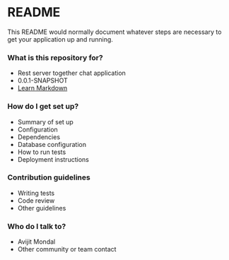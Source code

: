 # README #

This README would normally document whatever steps are necessary to get your application up and running.

### What is this repository for? ###

* Rest server together chat application
* 0.0.1-SNAPSHOT
* [Learn Markdown](https://bitbucket.org/tutorials/markdowndemo)

### How do I get set up? ###

* Summary of set up
* Configuration
* Dependencies
* Database configuration
* How to run tests
* Deployment instructions

### Contribution guidelines ###

* Writing tests
* Code review
* Other guidelines

### Who do I talk to? ###

* Avijit Mondal
* Other community or team contact